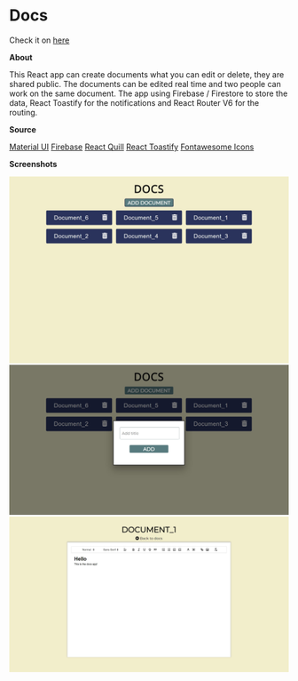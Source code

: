 <h1>Docs</h1>

Check it on <a href="https://docs-mad3dqfuo-tamaskovacs0408.vercel.app/" taget="_blank">here</a>

**About**

This React app can create documents what you can edit or delete, they are shared public. The documents can be edited real time and two people can work on the same document. The app using Firebase / Firestore to store the data, React Toastify for the notifications and React Router V6 for the routing.

**Source**

<a href="https://mui.com/">Material UI</a>
<a href="https://firebase.google.com/">Firebase</a>
<a href="https://www.npmjs.com/package/react-quill">React Quill</a>
<a href="https://www.npmjs.com/package/react-toastify">React Toastify</a>
<a href="https://www.npmjs.com/package/@fortawesome/react-fontawesome">Fontawesome Icons</a>

**Screenshots**

<img src="src/Screenshots/docs_screen.jpg" alt="screenshot">
<img src="src/Screenshots/docs_add.jpg" alt="screenshot">
<img src="src/Screenshots/docs_edit.jpg" alt="screenshot">